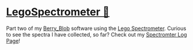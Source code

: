 # [LegoSpectrometer 🌄](https://github.com/ThuviksaM/LegoSpectrometer)

Part two of my [Berry_Blob](https://github.com/ThuviksaM/Berry_Blob) software using the [Lego Spectrometer](https://publiclab.org/wiki/lego-spectrometer). Curious to see the spectra I have collected, so far? Check out my [Spectromter Log Page](https://thuviksam.github.io/LegoSpectrometer)!
